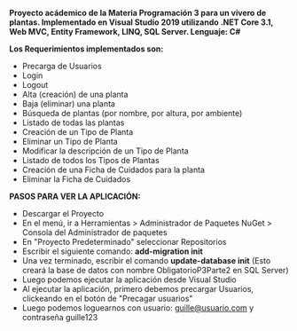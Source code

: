 **Proyecto acádemico de la Materia Programación 3 para un vivero de plantas.
Implementado en Visual Studio 2019 utilizando .NET Core 3.1, Web MVC, Entity Framework, LINQ, SQL Server.
Lenguaje: C#**

**Los Requerimientos implementados son:**
- Precarga de Usuarios
- Login
- Logout
- Alta (creación) de una planta
- Baja (eliminar) una planta
- Búsqueda de plantas (por nombre, por altura, por ambiente)
- Listado de todas las plantas
- Creación de un Tipo de Planta
- Eliminar un Tipo de Planta
- Modificar la descripción de un Tipo de Planta
- Listado de todos los Tipos de Plantas
- Creación de una Ficha de Cuidados para la planta
- Eliminar la Ficha de Cuidados

**PASOS PARA VER LA APLICACIÓN:**
- Descargar el Proyecto
- En el menú, ir a Herramientas > Administrador de Paquetes NuGet > Consola del Administrador de paquetes
- En "Proyecto Predeterminado" seleccionar Repositorios
- Escribir el siguiente comando: **add-migration init**
- Una vez terminado, escribir el comando **update-database init** (Esto creará la base de datos con nombre ObligatorioP3Parte2 en SQL Server)
- Luego podemos ejecutar la aplicación desde Visual Studio
- Al ejecutar la aplicación, primero debemos precargar Usuarios, clickeando en el botón de "Precagar usuarios"
- Luego podemos loguearnos con usuario: guille@usuario.com y contraseña guille123
